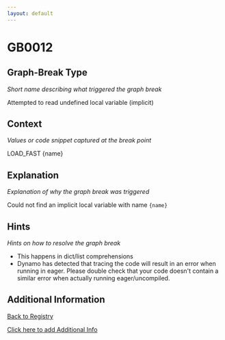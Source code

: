 ```yaml
---
layout: default
---
```

# GB0012

## Graph-Break Type
*Short name describing what triggered the graph break*

Attempted to read undefined local variable (implicit)

## Context
*Values or code snippet captured at the break point*

LOAD_FAST {name}

## Explanation
*Explanation of why the graph break was triggered*

Could not find an implicit local variable with name `{name}`

## Hints
*Hints on how to resolve the graph break*

- This happens in dict/list comprehensions
- Dynamo has detected that tracing the code will result in an error when running in eager. Please double check that your code doesn't contain a similar error when actually running eager/uncompiled.


## Additional Information

<!-- ADDITIONAL INFORMATION START - Add custom information below this line -->

<!-- ADDITIONAL INFORMATION END -->

[Back to Registry](../index.html)

[Click here to add Additional Info](https://github.com/pytorch-labs/compile-graph-break-site/edit/main/docs/gb/gb0012.md)
